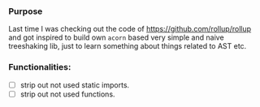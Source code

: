### Purpose

Last time I was checking out the code of https://github.com/rollup/rollup and got inspired to build own `acorn` based very simple and naive treeshaking lib, just to learn something about things related to AST etc.

### Functionalities:

- [ ] strip out not used static imports.
- [ ] strip out not used functions.
